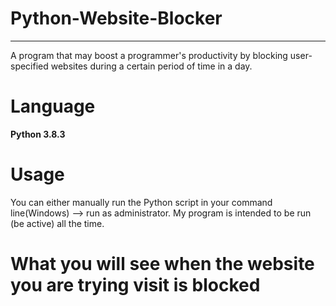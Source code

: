<h1>Python-Website-Blocker</h1>
<hr>
A program that may boost a programmer's productivity by blocking user-specified websites during a certain period of 
time in a day.

# Language
  **Python 3.8.3**
  
# Usage 
  You can either manually run the Python script in your command line(Windows) --> run as administrator. My program is intended to be run (be active) all the time.
  

# What you will see when the website you are trying visit is blocked


